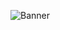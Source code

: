 ![Banner]([https://www.dropbox.com/s/.../my-remote-image.jpg?dl=0](https://raw.githubusercontent.com/ignaprados/ignaprados/master/Tw.png))
